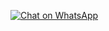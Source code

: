 [![Chat on WhatsApp](https://img.shields.io/badge/WhatsApp-Chat-green?logo=whatsapp)](https://wa.me/+254791850627) 
